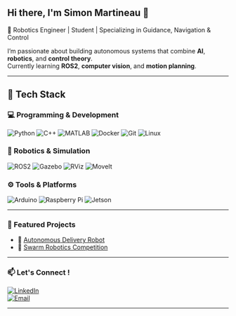 ## Hi there, I'm Simon Martineau 👋

🤖 Robotics Engineer | Student | Specializing in Guidance, Navigation & Control

I’m passionate about building autonomous systems that combine **AI**, **robotics**, and **control theory**.  
Currently learning **ROS2**, **computer vision**, and **motion planning**.

---

## 🔧 Tech Stack

### 💻 Programming & Development
![Python](https://img.shields.io/badge/Python-3776AB?style=for-the-badge&logo=python&logoColor=white)
![C++](https://img.shields.io/badge/C++-00599C?style=for-the-badge&logo=c%2B%2B&logoColor=white)
![MATLAB](https://img.shields.io/badge/MATLAB-0076A8?style=for-the-badge&logo=mathworks&logoColor=white)
![Docker](https://img.shields.io/badge/Docker-2496ED?style=for-the-badge&logo=docker&logoColor=white)
![Git](https://img.shields.io/badge/Git-F05032?style=for-the-badge&logo=git&logoColor=white)
![Linux](https://img.shields.io/badge/Linux-FCC624?style=for-the-badge&logo=linux&logoColor=black)

### 🚀 Robotics & Simulation
![ROS2](https://img.shields.io/badge/ROS2-22314E?style=for-the-badge&logo=ros&logoColor=white)
![Gazebo](https://img.shields.io/badge/Gazebo-FF6F00?style=for-the-badge&logo=gazebo&logoColor=white)
![RViz](https://img.shields.io/badge/RViz-0A0A0A?style=for-the-badge&logo=ros&logoColor=white)
![MoveIt](https://img.shields.io/badge/MoveIt-007ACC?style=for-the-badge&logo=ros&logoColor=white)

### ⚙️ Tools & Platforms
![Arduino](https://img.shields.io/badge/Arduino-00979D?style=for-the-badge&logo=arduino&logoColor=white)
![Raspberry Pi](https://img.shields.io/badge/Raspberry%20Pi-A22846?style=for-the-badge&logo=raspberrypi&logoColor=white)
![Jetson](https://img.shields.io/badge/NVIDIA%20Jetson-76B900?style=for-the-badge&logo=nvidia&logoColor=white)

---

### 🚀 Featured Projects
- 🤖 [Autonomous Delivery Robot](https://github.com/SimonMartineau/rc_car_mk2)  
- 🧭 [Swarm Robotics Competition](https://github.com/SimonMartineau/swarm-rescue)

---

### 📫 Let's Connect !
[![LinkedIn](https://img.shields.io/badge/LinkedIn-blue?logo=linkedin&logoColor=white)](https://www.linkedin.com/in/simon-martineau-693455233/)  
[![Email](https://img.shields.io/badge/Email-%23E4405F.svg?&logo=gmail&logoColor=white)](mailto:martineausimon20@gmail.com)

---

